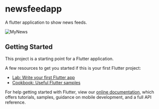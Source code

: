 # newsfeedapp

A flutter application to show news feeds.

![MyNews](https://user-images.githubusercontent.com/59731776/126855395-d415115a-d185-49c0-9a23-ccbaf5c0055c.gif)

## Getting Started

This project is a starting point for a Flutter application.

A few resources to get you started if this is your first Flutter project:

- [Lab: Write your first Flutter app](https://flutter.dev/docs/get-started/codelab)
- [Cookbook: Useful Flutter samples](https://flutter.dev/docs/cookbook)

For help getting started with Flutter, view our
[online documentation](https://flutter.dev/docs), which offers tutorials,
samples, guidance on mobile development, and a full API reference.
